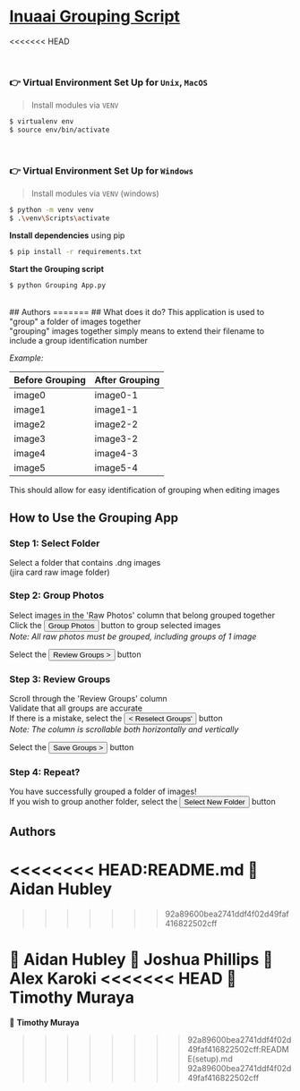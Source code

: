 # [Inuaai Grouping Script](https://inuaai.com)
<<<<<<< HEAD

<br />

### 👉 Virtual Environment Set Up for `Unix`, `MacOS` 

> Install modules via `VENV`  

```bash
$ virtualenv env
$ source env/bin/activate
```

<br />

### 👉 Virtual Environment Set Up for `Windows` 

> Install modules via `VENV` (windows) 

```bash
$ python -m venv venv
$ .\venv\Scripts\activate
```

**Install dependencies** using pip

```bash
$ pip install -r requirements.txt
```

**Start the Grouping script**

```bash
$ python Grouping App.py
```

<br />
## Authors
=======
## What does it do?
This application is used to "group" a folder of images together
<br />"grouping" images together simply means to extend their filename to include a group identification number

_Example:_

| Before Grouping | After Grouping |
|-----------------|----------------|
| image0          | image0-1       |
| image1          | image1-1       |
| image2          | image2-2       |
| image3          | image3-2       |
| image4          | image4-3       |
| image5          | image5-4       |

This should allow for easy identification of grouping when editing images

## How to Use the Grouping App
### Step 1: Select Folder
Select a folder that contains .dng images
<br/>(jira card raw image folder)

### Step 2: Group Photos
Select images in the 'Raw Photos' column that belong grouped together
<br />Click the <button>Group Photos</button> button to group selected images
<br />_Note: All raw photos must be grouped, including groups of 1 image_

Select the <button>Review Groups ></button> button

### Step 3: Review Groups
Scroll through the 'Review Groups' column
<br /> Validate that all groups are accurate
<br /> If there is a mistake, select the <button>< Reselect Groups'</button> button
<br /> _Note: The column is scrollable both horizontally and vertically_

Select the <button>Save Groups ></button> button

### Step 4: Repeat?
You have successfully grouped a folder of images!
<br />If you wish to group another folder, select the <button>Select New Folder</button> button

## Authors
<<<<<<<< HEAD:README.md
👤 **Aidan Hubley**
========
>>>>>>> 92a89600bea2741ddf4f02d49faf416822502cff

👤 **Aidan Hubley**
👤 **Joshua Phillips**
👤 **Alex Karoki**
<<<<<<< HEAD
👤 **Timothy Muraya**
=======
👤 **Timothy Muraya**
>>>>>>>> 92a89600bea2741ddf4f02d49faf416822502cff:README(setup).md
>>>>>>> 92a89600bea2741ddf4f02d49faf416822502cff

